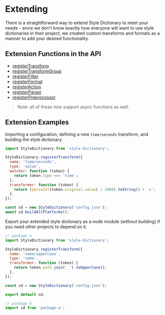 # Extending

There is a straightforward way to extend Style Dictionary to meet your needs - since we don't know exactly how everyone will want to use style dictionaries in their project, we created custom transforms and formats as a manner to add your desired functionality.

## Extension Functions in the API

- [registerTransform](api.md#registertransform)
- [registerTransformGroup](api.md#registertransformgroup)
- [registerFilter](api.md#registerfilter)
- [registerFormat](api.md#registerformat)
- [registerAction](api.md#registeraction)
- [registerParser](api.md#registerparser)
- [registerPreprocessor](api.md#registerpreprocessor)

> Note: all of these now support async functions as well.

## Extension Examples

Importing a configuration, defining a new `time/seconds` transform, and building the style dictionary.

```javascript
import StyleDictionary from 'style-dictionary';

StyleDictionary.registerTransform({
  name: 'time/seconds',
  type: 'value',
  matcher: function (token) {
    return token.type === 'time';
  },
  transformer: function (token) {
    return (parseInt(token.original.value) / 1000).toString() + 's';
  },
});

const sd = new StyleDictionary('config.json');
await sd.buildAllPlatforms();
```

Export your extended style dictionary as a node module (without building) if you need other projects to depend on it.

```javascript
// package a
import StyleDictionary from 'style-dictionary';

StyleDictionary.registerTransform({
  name: 'name/uppercase',
  type: 'name',
  transformer: function (token) {
    return token.path.join('_').toUpperCase();
  },
});

const sd = new StyleDictionary('config.json');

export default sd;

// package b
import sd from 'package-a';
```
